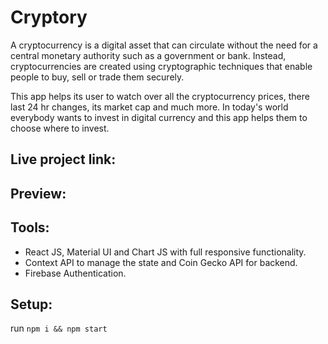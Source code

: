 # Cryptory

A cryptocurrency is a digital asset that can circulate without the need for a central monetary authority such as a government or bank. Instead, cryptocurrencies are created using cryptographic techniques that enable people to buy, sell or trade them securely.

This app helps its user to watch over all the cryptocurrency prices, there last 24 hr changes, its market cap and much more. In today's world everybody wants to invest in digital currency and this app helps them to choose where to invest.

## Live project link:

## Preview:

## Tools:
- React JS, Material UI and Chart JS with full responsive functionality. 
- Context API to manage the state and Coin Gecko API for backend.
- Firebase Authentication.
## Setup:
run ```npm i && npm start```


